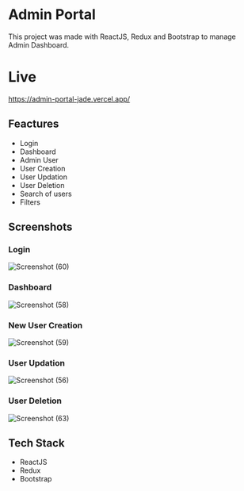 # Admin Portal

This project was made with ReactJS, Redux and Bootstrap to manage Admin Dashboard.

# Live
https://admin-portal-jade.vercel.app/


## Feactures
* Login
* Dashboard
* Admin User
* User Creation
* User Updation
* User Deletion
* Search of users
* Filters


## Screenshots
### Login
![Screenshot (60)](https://user-images.githubusercontent.com/76946978/195751747-97252996-7e45-4010-888f-f4c936a0b6f0.png)
### Dashboard
![Screenshot (58)](https://user-images.githubusercontent.com/76946978/195752446-af499782-227b-4858-9114-89751e73f373.png)
### New User Creation
![Screenshot (59)](https://user-images.githubusercontent.com/76946978/195752531-99465e70-5fd0-4acb-a3af-be98f8cd7556.png)
### User Updation
![Screenshot (56)](https://user-images.githubusercontent.com/76946978/195752548-1216e21a-573f-46a0-9b88-2294e7f4695f.png)
### User Deletion
![Screenshot (63)](https://user-images.githubusercontent.com/76946978/195752900-59a45a56-a639-4919-8352-0694e36bbe84.png)


## Tech Stack 
* ReactJS
* Redux
* Bootstrap


